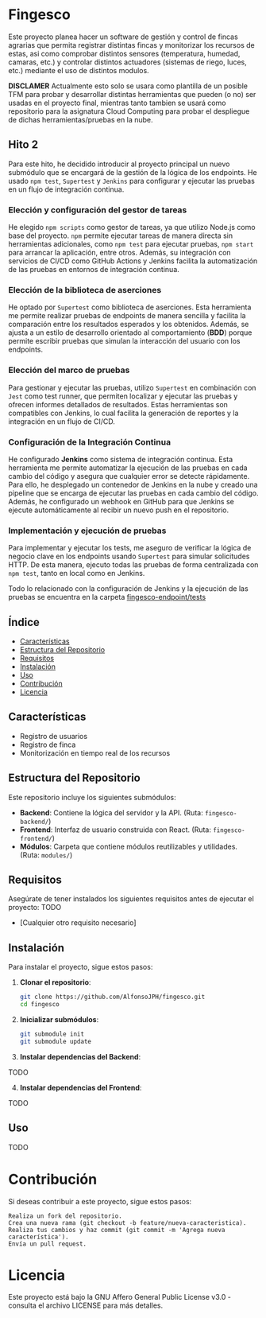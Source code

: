 # Fingesco

Este proyecto planea hacer un software de gestión y control de fincas agrarias que permita registrar distintas fincas y monitorizar los recursos de estas, asi como comprobar distintos sensores (temperatura, humedad, camaras, etc.) y controlar distintos actuadores (sistemas de riego, luces, etc.) mediante el uso de distintos modulos.

**DISCLAMER**
Actualmente esto solo se usara como plantilla de un posible TFM para probar y desarrollar distintas herramientas que pueden (o no) ser usadas en el proyecto final, mientras tanto tambien se usará como repositorio para la asignatura Cloud Computing para probar el despliegue de dichas herramientas/pruebas en la nube.

## Hito 2

Para este hito, he decidido introducir al proyecto principal un nuevo submódulo que se encargará de la gestión de la lógica de los endpoints. He usado `npm test`, `Supertest` y `Jenkins` para configurar y ejecutar las pruebas en un flujo de integración continua.

### Elección y configuración del gestor de tareas
He elegido `npm scripts` como gestor de tareas, ya que utilizo Node.js como base del proyecto. `npm` permite ejecutar tareas de manera directa sin herramientas adicionales, como `npm test` para ejecutar pruebas, `npm start` para arrancar la aplicación, entre otros. Además, su integración con servicios de CI/CD como GitHub Actions y Jenkins facilita la automatización de las pruebas en entornos de integración continua.

### Elección de la biblioteca de aserciones
He optado por `Supertest` como biblioteca de aserciones. Esta herramienta me permite realizar pruebas de endpoints de manera sencilla y facilita la comparación entre los resultados esperados y los obtenidos. Además, se ajusta a un estilo de desarrollo orientado al comportamiento (**BDD**) porque permite escribir pruebas que simulan la interacción del usuario con los endpoints.

### Elección del marco de pruebas
Para gestionar y ejecutar las pruebas, utilizo `Supertest` en combinación con `Jest` como test runner, que permiten localizar y ejecutar las pruebas y ofrecen informes detallados de resultados. Estas herramientas son compatibles con Jenkins, lo cual facilita la generación de reportes y la integración en un flujo de CI/CD.

### Configuración de la Integración Continua
He configurado **Jenkins** como sistema de integración continua. Esta herramienta me permite automatizar la ejecución de las pruebas en cada cambio del código y asegura que cualquier error se detecte rápidamente.
Para ello, he desplegado un contenedor de Jenkins en la nube y creado una pipeline que se encarga de ejecutar las pruebas en cada cambio del código. Además, he configurado un webhook en GitHub para que Jenkins se ejecute automáticamente al recibir un nuevo push en el repositorio.

### Implementación y ejecución de pruebas
Para implementar y ejecutar los tests, me aseguro de verificar la lógica de negocio clave en los endpoints usando `Supertest` para simular solicitudes HTTP. De esta manera, ejecuto todas las pruebas de forma centralizada con `npm test`, tanto en local como en Jenkins.

Todo lo relacionado con la configuración de Jenkins y la ejecución de las pruebas se encuentra en la carpeta [fingesco-endpoint/tests](https://github.com/AlfonsoJPH/fingesco-endpoint/tree/19b9a051ecf9d540419668748e78b12ee53dda9c/tests)


## Índice
- [Características](#características)
- [Estructura del Repositorio](#estructura-del-repositorio)
- [Requisitos](#requisitos)
- [Instalación](#instalación)
- [Uso](#uso)
- [Contribución](#contribución)
- [Licencia](#licencia)

## Características
- Registro de usuarios
- Registro de finca
- Monitorización en tiempo real de los recursos


## Estructura del Repositorio
Este repositorio incluye los siguientes submódulos:
- **Backend**: Contiene la lógica del servidor y la API. (Ruta: `fingesco-backend/`)
- **Frontend**: Interfaz de usuario construida con React. (Ruta: `fingesco-frontend/`)
- **Módulos**: Carpeta que contiene módulos reutilizables y utilidades. (Ruta: `modules/`)

## Requisitos
Asegúrate de tener instalados los siguientes requisitos antes de ejecutar el proyecto:
TODO
- [Cualquier otro requisito necesario]

## Instalación
Para instalar el proyecto, sigue estos pasos:

1. **Clonar el repositorio**:
   ```bash
   git clone https://github.com/AlfonsoJPH/fingesco.git
   cd fingesco

2. **Inicializar submódulos**:

   ```bash
   git submodule init
   git submodule update

3. **Instalar dependencias del Backend**:

TODO

4. **Instalar dependencias del Frontend**:

TODO


## Uso

TODO

# Contribución

Si deseas contribuir a este proyecto, sigue estos pasos:

    Realiza un fork del repositorio.
    Crea una nueva rama (git checkout -b feature/nueva-caracteristica).
    Realiza tus cambios y haz commit (git commit -m 'Agrega nueva característica').
    Envía un pull request.

# Licencia

Este proyecto está bajo la GNU Affero General Public License v3.0 - consulta el archivo LICENSE para más detalles.

